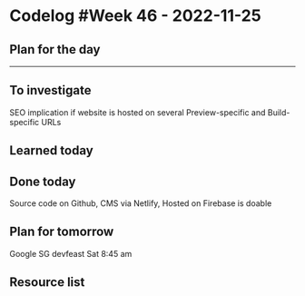 # Codelog #Week 46 - 2022-11-25



## Plan for the day

-----

## To investigate

SEO implication if website is hosted on several  Preview-specific and Build-specific URLs  


## Learned today


## Done today

Source code on Github, CMS via Netlify, Hosted on Firebase is doable


## Plan for tomorrow
Google SG devfeast Sat 8:45 am


## Resource list
